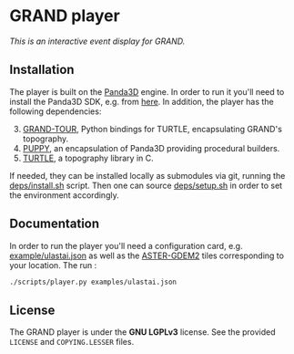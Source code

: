 # GRAND player

_This is an interactive event display for GRAND._

## Installation

The player is built on the [Panda3D][Panda3D] engine. In order to run it
you'll need to install the Panda3D SDK, e.g. from [here][Panda3D:SDK]. In
addition, the player has the following dependencies:

3. [GRAND-TOUR][GRAND-TOUR], Python bindings for TURTLE, encapsulating GRAND's
   topography.
2. [PUPPY][PUPPY], an encapsulation of Panda3D providing procedural builders.
3. [TURTLE][TURTLE], a topography library in C.

If needed, they can be installed locally as submodules via git, running the
[deps/install.sh](deps/install.sh) script. Then one can source
[deps/setup.sh](deps/setup.sh) in order to set the environment accordingly.

[Panda3D]: https://www.panda3d.org/
[Panda3D:SDK]: https://www.panda3d.org/download.php?sdk&version=1.9.4
[TURTLE]: https://github.com/niess/turtle
[PUPPY]: https://github.com/niess/puppy
[GRAND-TOUR]: https://github.com/grand/grand-tour

## Documentation

In order to run the player you'll need a configuration card,
e.g. [example/ulastai.json](example/ulastai.json) as well as the
[ASTER-GDEM2][ASTER-GDEM2] tiles corresponding to your location. The run :

```bash
./scripts/player.py examples/ulastai.json
```

[ASTER-GDEM2]: https://asterweb.jpl.nasa.gov/gdem.asp

## License
The GRAND player is under the **GNU LGPLv3** license. See the provided
`LICENSE` and `COPYING.LESSER` files.

